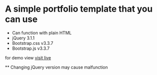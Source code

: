 A simple portfolio template that you can use
==================================

* Can function with plain HTML
* jQuery 3.1.1
* Bootstrap.css v3.3.7
* Bootstrap.js v3.3.7


for demo view [visit live](http://about.sejan.xyz)

** Changing jQuery version may cause malfunction